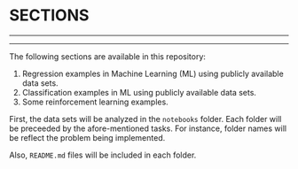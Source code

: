 # SECTIONS
-----------
-----------

The following sections are available in this repository:

1) Regression examples in Machine Learning (ML) using publicly available data sets.
2) Classification examples in ML using publicly available data sets.
3) Some reinforcement learning examples.

First, the data sets will be analyzed in the `notebooks` folder. Each folder will be preceeded by the
afore-mentioned tasks. For instance, folder names will be reflect the problem being implemented.

Also, `README.md` files will be included in each folder.
